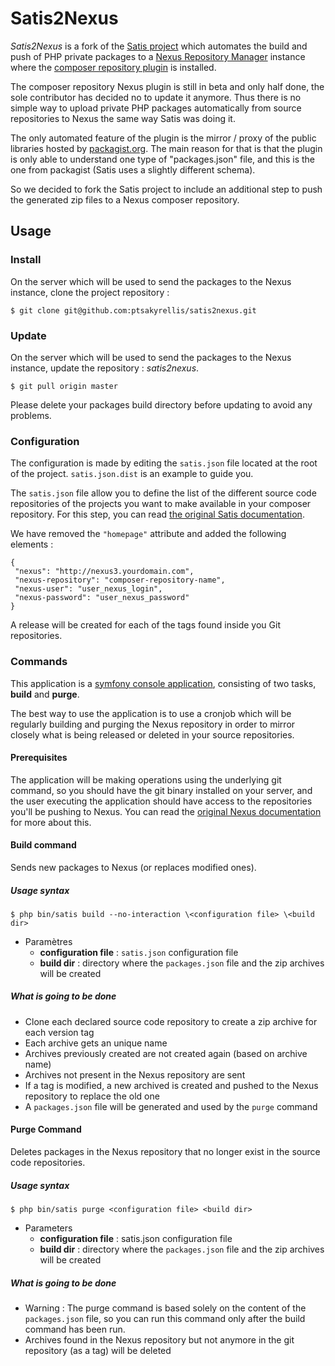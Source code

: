 # Satis2Nexus

*Satis2Nexus* is a fork of the [Satis project](https://github.com/composer/satis) which automates the build and push of PHP private packages to a [Nexus Repository Manager](https://sonatype.com/nexus-repository-oss) instance where the [composer repository plugin](https://github.com/sonatype-nexus-community/nexus-repository-composer) is installed. 

The composer repository Nexus plugin is still in beta and only half done, the sole contributor has decided no to update it anymore.  Thus there is no simple way to upload private PHP packages automatically from source repositories to Nexus the same way Satis was doing it. 

The only automated feature of the plugin is the mirror / proxy of the public libraries hosted by [packagist.org](https://packagist.org). The main reason for that is that the plugin is only able to understand one type of "packages.json" file, and this is the one from packagist (Satis uses a slightly different schema). 

So we decided to fork the Satis project to include an additional step to push the generated zip files to a Nexus composer repository. 

## Usage

### Install

On the server which will be used to send the packages to the Nexus instance, clone the project repository : 

```
$ git clone git@github.com:ptsakyrellis/satis2nexus.git
```

### Update

On the server which will be used to send the packages to the Nexus instance, update the repository : *satis2nexus*.

```
$ git pull origin master
```

Please delete your packages build directory before updating to avoid any problems. 

### Configuration

The configuration is made by editing the  `satis.json`  file located at the root of the project.  `satis.json.dist` is an example to guide you. 

The  `satis.json`  file allow you to define the list of the different source code repositories of the projects you want to make available in your composer repository. For this step, you can read [the original Satis documentation](https://getcomposer.org/doc/articles/handling-private-packages-with-satis.md#setup).

We have removed the `"homepage"` attribute and added the following elements :   

```
{
 "nexus": "http://nexus3.yourdomain.com",
 "nexus-repository": "composer-repository-name",
 "nexus-user": "user_nexus_login",
 "nexus-password": "user_nexus_password"
}
```

A release will be created for each of the tags found inside you Git repositories. 

### Commands

This application is a [symfony console application](https://symfony.com/doc/current/components/console.html), consisting of two tasks, **build** and **purge**. 

The best way to use the application is to use a cronjob which will be regularly building and purging the Nexus repository in order to mirror closely what is being released or deleted in your source repositories. 

#### Prerequisites

The application will be making operations using the underlying git command, so you should have the git binary installed on your server, and the user executing the application should have access to the repositories you'll be pushing to Nexus. You can read the [original Nexus documentation](https://getcomposer.org/doc/articles/handling-private-packages-with-satis.md#authentication) for more about this. 

#### Build command

Sends new packages to Nexus (or replaces modified ones).

##### Usage syntax

```
$ php bin/satis build --no-interaction \<configuration file> \<build dir>
```

- Paramètres
  - **configuration file** : `satis.json` configuration file
  - **build dir** : directory where the `packages.json` file and the zip archives will be created

##### What is going to be done

- Clone each declared source code repository to create a zip archive for each version tag
- Each archive gets an unique name
- Archives previously created are not created again (based on archive name)
- Archives not present in the Nexus repository are sent
- If a tag is modified, a new archived is created and pushed to the Nexus repository to replace the old one 
- A `packages.json` file will be generated and used by the `purge` command

#### Purge Command

Deletes packages in the Nexus repository that no longer exist in the source code repositories.

##### Usage syntax

```
$ php bin/satis purge <configuration file> <build dir>
```

- Parameters
  - **configuration file** : satis.json configuration file
  - **build dir** : directory where the `packages.json` file and the zip archives will be created

##### What is going to be done

- Warning : The purge command is based solely on the content of the `packages.json` file, so you can run this command only after the build command has been run.
- Archives found in the Nexus repository but not anymore in the git repository (as a tag) will be deleted
